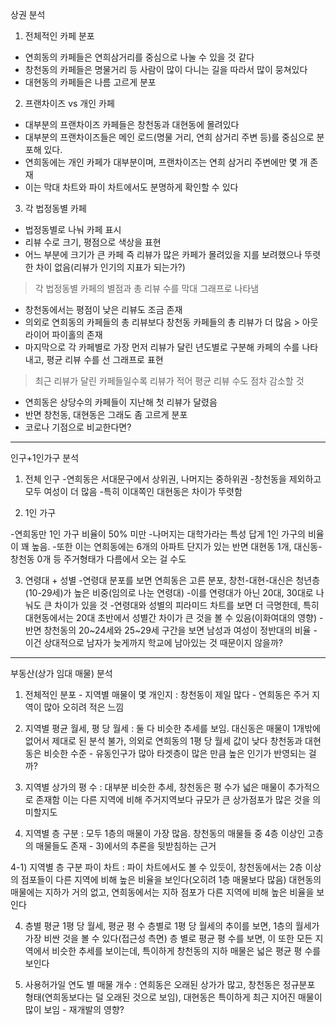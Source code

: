 상권 분석

1) 전체적인 카페 분포
- 연희동의 카페들은 연희삼거리를 중심으로 나눌 수 있을 것 같다
- 창천동의 카페들은 명물거리 등 사람이 많이 다니는 길을 따라서 많이 뭉쳐있다
- 대현동의 카페들은 나름 고르게 분포

2) 프랜차이즈 vs 개인 카페

- 대부분의 프랜차이즈 카페들은 창천동과 대현동에 몰려있다
- 대부분의 프랜차이즈들은 메인 로드(명물 거리, 연희 삼거리 주변 등)를 중심으로 분포해 있다.
- 연희동에는 개인 카페가 대부분이며, 프랜차이즈는 연희 삼거리 주변에만 몇 개 존재
- 이는 막대 차트와 파이 차트에서도 분명하게 확인할 수 있다

3) 각 법정동별 카페
- 법정동별로 나눠 카페 표시
- 리뷰 수로 크기, 평점으로 색상을 표현
- 어느 부분에 크기가 큰 카페 즉 리뷰가 많은 카페가 몰려있을 지를 보려했으나 뚜렷한 차이 없음(리뷰가 인기의 지표가 되는가?)

> 각 법정동별 카페의 별점과 총 리뷰 수를 막대 그래프로 나타냄
- 창천동에서는 평점이 낮은 리뷰도 조금 존재
- 의외로 연희동의 카페들의 총 리뷰보다 창천동 카페들의 총 리뷰가 더 많음 > 아웃라이어 파이홀의 존재
- 마지막으로 각 카페별로 가장 먼저 리뷰가 달린 년도별로 구분해 카페의 수를 나타내고, 평균 리뷰 수를 선 그래프로 표현

> 최근 리뷰가 달린 카페들일수록 리뷰가 적어 평균 리뷰 수도 점차 감소할 것
- 연희동은 상당수의 카페들이 지난해 첫 리뷰가 달렸음
- 반면 창천동, 대현동은 그래도 좀 고르게 분포
- 코로나 기점으로 비교한다면?

***************************************************************************************************************************

인구+1인가구 분석

1) 전체 인구
-연희동은 서대문구에서 상위권, 나머지는 중하위권
-창천동을 제외하고 모두 여성이 더 많음
-특히 이대쪽인 대현동은 차이가 뚜렷함

2) 1인 가구 

-연희동만 1인 가구 비율이 50% 미만
-나머지는 대학가라는 특성 답게 1인 가구의 비율이 꽤 높음. 
-또한 이는 연희동에는 6개의 아파트 단지가 있는 반면 대현동 1개, 대신동-창천동 0개 등 주거형태가 다름에서 오는 걸 수도

3) 연령대 + 성별
-연령대 분포를 보면 연희동은 고른 분포, 창천-대현-대신은 청년층(10-29세)가 높은 비중(임의로 나눈 연령대)
-이를 연령대가 아닌 20대, 30대로 나눠도 큰 차이가 있을 것
-연령대와 성별의 피라미드 차트를 보면 더 극명한데, 특히 대현동에서는 20대 초반에서 성별간 차이가 큰 것을 볼 수 있음(이화여대의 영향)
-반면 창천동의 20~24세와 25~29세 구간을 보면 남성과 여성이 정반대의 비율 - 이건 상대적으로 남자가 늦게까지 학교에 남아있는 것 때문이지 않을까?

***************************************************************************************************************************
부동산(상가 임대 매물) 분석

1) 전체적인 분포 - 지역별 매물이 몇 개인지
: 창천동이 제일 많다 - 연희동은 주거 지역이 많아 오히려 적은 느낌

2) 지역별 평균 월세, 평 당 월세
: 둘 다 비슷한 추세를 보임. 대신동은 매물이 1개밖에 없어서 제대로 된 분석 불가, 의외로 연희동의 1평 당 월세 값이 낮다
창천동과 대현동은 비슷한 수준 - 유동인구가 많아 타겟층이 많은 만큼 높은 인기가 반영되는 걸까?

3) 지역별 상가의 평 수
: 대부분 비슷한 추세, 창천동은 평 수가 넓은 매물이 추가적으로 존재함
이는 다른 지역에 비해 주거지역보다 규모가 큰 상가점포가 많은 것을 의미할지도

4) 지역별 층 구분
: 모두 1층의 매물이 가장 많음.
창천동의 매물들 중 4층 이상인 고층의 매물들도 존재 - 3)에서의 추론을 뒷받침하는 근거

4-1) 지역별 층 구분 파이 차트
: 파이 차트에서도 볼 수 있듯이, 창천동에서는 2층 이상의 점포들이 다른 지역에 비해 높은 비율을 보인다(오히려 1층 매물보다 많음)
대현동의 매물에는 지하가 거의 없고, 연희동에서는 지하 점포가 다른 지역에 비해 높은 비율을 보인다

4) 층별 평균 1평 당 월세, 평균 평 수
층별로 1평 당 월세의 추이를 보면, 1층의 월세가 가장 비싼 것을 볼 수 있다(접근성 측면)
층 별로 평균 평 수를 보면, 이 또한 모든 지역에서 비슷한 추세를 보이는데, 특이하게 창천동의 지하 매물은 넓은 평균 평 수를 보인다

5) 사용허가일 연도 별 매물 개수
: 연희동은 오래된 상가가 많고, 창천동은 정규분포 형태(연희동보다는 덜 오래된 것으로 보임), 대현동은 특이하게 최근 지어진 매물이 많이 보임 - 재개발의 영향?

